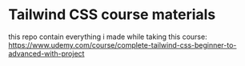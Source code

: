 # Tailwind CSS course materials
this repo contain everything i made while taking this course: 
https://www.udemy.com/course/complete-tailwind-css-beginner-to-advanced-with-project
